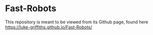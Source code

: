 # Fast-Robots

This repository is meant to be viewed from its Github page, found here
https://luke-griffiths.github.io/Fast-Robots/
